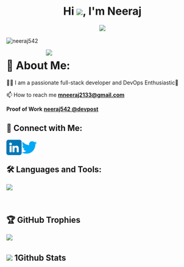 <h1 align="center">Hi <img src = "https://raw.githubusercontent.com/MartinHeinz/MartinHeinz/master/wave.gif" width = 50px>, I'm Neeraj</h1>     
<!-- <h2 align="center">Pre-Final Year MCA Student @ NIT Bhopal, Madhya Pradesh, INDIA</h2>                  -->
<div align="center">                  
<img src="https://readme-typing-svg.herokuapp.com?size=25&center=true&vCenter=true&width=650&lines=A+Passionate+Competitive+Programmer;Full+Stack+Developer;Open+Source+Contributor">
<!--  <img align="right" alt="coding" width="400px" style="margin:20px;" src="https://cdn.dribbble.com/users/1162077/screenshots/3848914/programmer.gif">  -->
</div>     
<p align="left"> <img src="https://komarev.com/ghpvc/?username=neeraj542&label=Profile%20views&color=1A77B1&style=flat" alt="neeraj542" /> </p>   
<img src="./assets/undraw_illustrations.gif" width=400 align=right /> 
<!-- <p align="left"> <a href="https://www.linkedin.com/in/kumar-neeraj-2019/" target="blank"><img src="https://www.godrejproperties.com/backoffice/data_content/projects/comingsoon_to_south_delhi_delhi/landing_page/images/connect-linkedin.png" alt="Neeraj Meena" width="150" height="30" /></a> </p>    -->
 
<!--changes starting from here -->   
# 💫 About Me:      
👨‍💻 I am a passionate full-stack developer and DevOps Enthusiastic📍  
  
📫 How to reach me **[mneeraj2133@gmail.com](mailto:mneeraj2133@gmail.com)** 
 
<!-- 📄 Know about my experiences **[Resume](https://drive.google.com/file/d/1-lvepAaMa-GClTFX4uCyRSZ0kdSMP4aH/view?usp=sharing)** -->
 
 **Proof of Work**
 **[neeraj542 @devpost](https://devpost.com/mneeraj2133)**
  
<!-- ⚡ Fun fact **hui hui** -->  
  

## 🤝 Connect with Me:
<a href="https://www.linkedin.com/in/kumar-neeraj-2019/"><img align="left" src="https://github.com/neeraj542/neeraj542/blob/main/images/linkedin.png" alt="Neeraj Meena | LinkedIn" width=40px;/>
</a>
<a href="https://www.twitter.com/MR_NeerajMeena/"><img align="left" src="https://github.com/neeraj542/neeraj542/blob/main/images/twitter.png" alt="Neeraj Meena | Twitter" width="40px"/>
</a>
<br>
<br>



## 🛠️ Languages and Tools:
<p>
  <a href="https://skillicons.dev">
   <img src="https://skillicons.dev/icons?i=javascript,typescript,react,nodejs,express,mongodb,nextjs,docker,aws,html,css,bootstrap,tailwind,java,firebase,git,github"/>
  </a>
</p>
</div>

<br>

## 🏆 GitHub Trophies
![](https://github-profile-trophy.vercel.app/?username=neeraj542&theme=radical&no-frame=false&no-bg=true&margin-w=4) 

## <img src="https://img.icons8.com/sf-black/64/FD7E14/github.png"/> 1Github Stats 
<!-- <p align="center">
<a href="https://github.com/neeraj542">
<img  height="180em" align="center" src="https://github-readme-streak-stats.herokuapp.com/?user=neeraj542&theme=react" alt="neeraj542" />
<img  height="180em" align="center" src="https://github-readme-streak-stats.herokuapp.com/?user=neeraj542&theme=radical&hide_border=false" alt="neeraj542" />
  
<br />
<img  height="180em" width="45%" src="https://github-readme-stats-eight-theta.vercel.app/api/top-langs/?username=neeraj542&layout=compact&langs_count=8&theme=algolia" alt="neeraj542" />
<img  height="180em" width="45%" src="https://github-readme-stats-eight-theta.vercel.app/api?username=neeraj542&show_icons=true&theme=algolia&include_all_commits=true&count_private=true" alt="neeraj542" />
<img align="center" width="1000" src="https://activity-graph.herokuapp.com/graph?username=neeraj542&theme=react-dark" />

</a>
</p> -->

<!-- ### 😂 Random Dev Meme 
<img src="https://random-memer.herokuapp.com/" width="512px"/> -->
 

<!-- Proudly created with GPRM ( https://gprm.itsvg.in ) -->
<!-- 
## <img src="./assets/Hacktober_Fest.jpg" height=20 /> Hacktober Fest 2022

[![@neeraj542's Holopin board](https://holopin.me/neeraj542)](https://holopin.io/@neeraj542) -->
